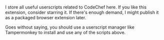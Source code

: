 I store all useful userscripts related to CodeChef here. If you like this extension, consider starring it. If there's enough demand, I might publish it as a packaged browser extension later.

Goes without saying, you should use a userscript manager like Tampermonkey to install and use any of the scripts above.
